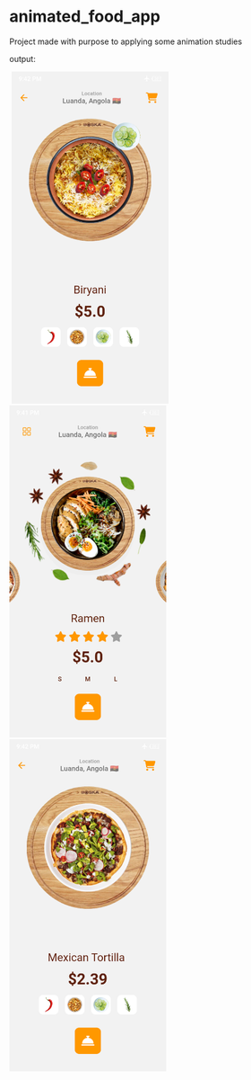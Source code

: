 # animated_food_app

Project made with purpose to applying some animation studies


output:
<div style="">
    <img src="./demo.gif" alt="" style="width: 280px">
    <img src="./1.png" alt="" style="width: 280px">
    <img src="./2.png" alt="" style="width: 280px">
    <img src="./3.png" alt="" style="width: 280px">
</div>